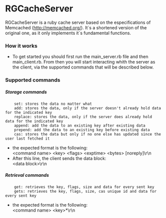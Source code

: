 # RGCacheServer

RGCacheServer is a ruby cache server based on the especifications of Memcached (http://memcached.org/). It´s a shortened version of the original one, as it only implements it´s fundamental functions.

### How it works

- To get started you should first run the main_server.rb file and then main_client.rb. From then you will start interacting     whith the server as the client, via the supported commands that will be described below. 


### Supported commands

##### Storage commands
        
        set: stores the data no matter what
        add: stores the data, only if the server doesn't already hold data for the indicated key
        replace: stores the data, only if the server does already hold data for the indicated key
        append: add the data to an existing key after existing data
        prepend: add the data to an existing key before existing data
        cas: stores the data but only if no one else has updated since the user last fetched it
- the expected format is the following:<br>
\<command name\> \<key\> \<flags\> \<exptime\> \<bytes\> [noreply]\r\n
- After this line, the client sends the data block:<br>
\<data block\>\r\n
        
##### Retrieval commands


        get: retrieves the key, flags, size and data for every sent key
        gets: retrieves the key, flags, size, cas unique id and data for every sent key
        
- the expected format is the following:<br>
\<command name\> \<key\>*\r\n
